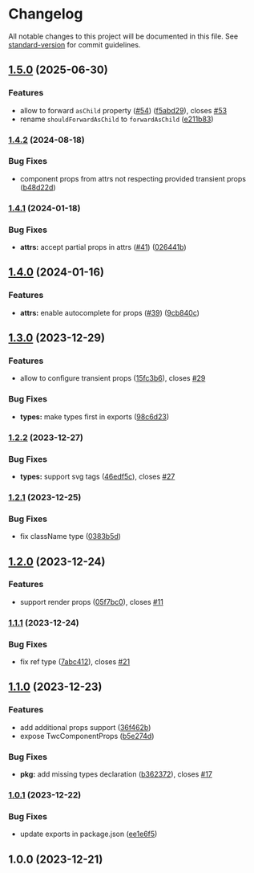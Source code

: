 # Changelog

All notable changes to this project will be documented in this file. See [standard-version](https://github.com/conventional-changelog/standard-version) for commit guidelines.

## [1.5.0](https://github.com/gregberge/twc/compare/v1.4.2...v1.5.0) (2025-06-30)


### Features

* allow to forward `asChild` property ([#54](https://github.com/gregberge/twc/issues/54)) ([f5abd29](https://github.com/gregberge/twc/commit/f5abd292716a41ff780a73633ea31a967c44e2de)), closes [#53](https://github.com/gregberge/twc/issues/53)
* rename `shouldForwardAsChild` to `forwardAsChild` ([e211b83](https://github.com/gregberge/twc/commit/e211b83a157c9bb829202887c358d943e1676f75))

### [1.4.2](https://github.com/gregberge/twc/compare/v1.4.1...v1.4.2) (2024-08-18)


### Bug Fixes

* component props from attrs not respecting provided transient props ([b48d22d](https://github.com/gregberge/twc/commit/b48d22dd62eccccf4c208cec2ac8d96165d2ab04))

### [1.4.1](https://github.com/gregberge/twc/compare/v1.4.0...v1.4.1) (2024-01-18)


### Bug Fixes

* **attrs:** accept partial props in attrs ([#41](https://github.com/gregberge/twc/issues/41)) ([026441b](https://github.com/gregberge/twc/commit/026441b1d7bf74a21a897d755ca6970de71aba29))

## [1.4.0](https://github.com/gregberge/twc/compare/v1.3.0...v1.4.0) (2024-01-16)


### Features

* **attrs:** enable autocomplete for props ([#39](https://github.com/gregberge/twc/issues/39)) ([9cb840c](https://github.com/gregberge/twc/commit/9cb840c06304f9bdc211aa8bad5b516837ac38f0))

## [1.3.0](https://github.com/gregberge/twc/compare/v1.2.2...v1.3.0) (2023-12-29)


### Features

* allow to configure transient props ([15fc3b6](https://github.com/gregberge/twc/commit/15fc3b619b1e8356d66c1556887dd2db123b177c)), closes [#29](https://github.com/gregberge/twc/issues/29)


### Bug Fixes

* **types:** make types first in exports ([98c6d23](https://github.com/gregberge/twc/commit/98c6d23a2ffc3a99df8671667e9be98f3c144d25))

### [1.2.2](https://github.com/gregberge/twc/compare/v1.2.1...v1.2.2) (2023-12-27)


### Bug Fixes

* **types:** support svg tags ([46edf5c](https://github.com/gregberge/twc/commit/46edf5cb740bc6614fddff525f70e76e2ee14d44)), closes [#27](https://github.com/gregberge/twc/issues/27)

### [1.2.1](https://github.com/gregberge/twc/compare/v1.2.0...v1.2.1) (2023-12-25)


### Bug Fixes

* fix className type ([0383b5d](https://github.com/gregberge/twc/commit/0383b5d0aef8e06dfde5775530c2f78a5cb2b748))

## [1.2.0](https://github.com/gregberge/twc/compare/v1.1.1...v1.2.0) (2023-12-24)


### Features

* support render props ([05f7bc0](https://github.com/gregberge/twc/commit/05f7bc0d0424e9a73b8e529aa3b7c1ab38546a86)), closes [#11](https://github.com/gregberge/twc/issues/11)

### [1.1.1](https://github.com/gregberge/twc/compare/v1.1.0...v1.1.1) (2023-12-24)


### Bug Fixes

* fix ref type ([7abc412](https://github.com/gregberge/twc/commit/7abc412ccd8b5cef5407bcde3c81908014775cd0)), closes [#21](https://github.com/gregberge/twc/issues/21)

## [1.1.0](https://github.com/gregberge/twc/compare/v1.0.1...v1.1.0) (2023-12-23)


### Features

* add additional props support ([36f462b](https://github.com/gregberge/twc/commit/36f462b1ef858bfce95ae796fed9c6ea1f3cc1cb))
* expose TwcComponentProps ([b5e274d](https://github.com/gregberge/twc/commit/b5e274da2adf92c368864c576b755180870877ba))


### Bug Fixes

* **pkg:** add missing types declaration ([b362372](https://github.com/gregberge/twc/commit/b362372c08619831a69ec639c605a274b7b632fe)), closes [#17](https://github.com/gregberge/twc/issues/17)

### [1.0.1](https://github.com/gregberge/twc/compare/v1.0.0...v1.0.1) (2023-12-22)


### Bug Fixes

* update exports in package.json ([ee1e6f5](https://github.com/gregberge/twc/commit/ee1e6f539997dad852271e43d9d13ed5ad4f6c51))

## 1.0.0 (2023-12-21)
